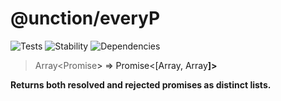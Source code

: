# @unction/everyP

![Tests][BADGE_TRAVIS]
![Stability][BADGE_STABILITY]
![Dependencies][BADGE_DEPENDENCY]

> Array<Promise<A>> => Promise<[Array<A>, Array<B>]>

Returns both resolved and rejected promises as distinct lists.

[BADGE_TRAVIS]: https://img.shields.io/travis/unctionjs/everyP.svg?maxAge=2592000&style=flat-square
[BADGE_STABILITY]: https://img.shields.io/badge/stability-strong-green.svg?maxAge=2592000&style=flat-square
[BADGE_DEPENDENCY]: https://img.shields.io/david/unctionjs/everyP.svg?maxAge=2592000&style=flat-square
